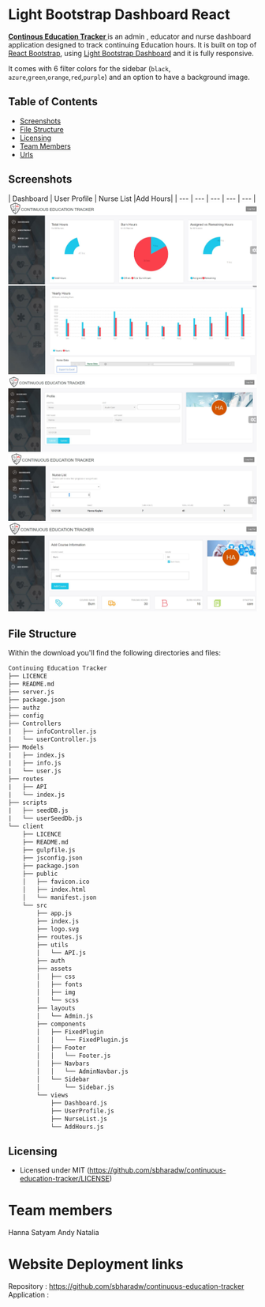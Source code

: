 # Light Bootstrap Dashboard React

**[Continous Education Tracker ](https://github.com/sbharadw/continuous-education-tracker)** is an admin , educator and nurse dashboard application designed to track continuing Education hours. It is built on top of [React Bootstrap](https://5c507d49471426000887a6a7--react-bootstrap.netlify.com/), using [Light Bootstrap Dashboard](https://www.creative-tim.com/product/light-bootstrap?ref=lbdr-readme) and it is fully responsive.

It comes with 6 filter colors for the sidebar (`black`, `azure`,`green`,`orange`,`red`,`purple`) and an option to have a background image.

## Table of Contents

* [Screenshots](#Screenshots)
* [File Structure](#file-structure)
* [Licensing](#licensing)
* [Team Members](#teammembers)
* [Urls](#urls)


## Screenshots

| Dashboard | User Profile | Nurse List |Add Hours|
| --- | --- | --- | --- | --- |
![Dashboard](./client/src/assets/img/screenshots/Dashboard.JPG)
![Dashboard Excel](./client/src/assets/img/screenshots/Dashboard2.JPG)
![User Profile](./client/src/assets/img/screenshots/UserProfile2.jpg)
![Nurse List](./client/src/assets/img/screenshots/NurseList.JPG)
![Add Hours](./client/src/assets/img/screenshots/AddHours.JPG)

## File Structure

Within the download you'll find the following directories and files:

```
Continuing Education Tracker
├── LICENCE
├── README.md
├── server.js
├── package.json
├── authz
├── config
├── Controllers
|   ├── infoController.js
|   └── userController.js
├── Models
|   ├── index.js
|   ├── info.js
|   └── user.js
├── routes
|   ├── API
|   └── index.js
├── scripts
|   ├── seedDB.js
|   └── userSeedDb.js
└── client 
    ├── LICENCE
    ├── README.md
    ├── gulpfile.js
    ├── jsconfig.json
    ├── package.json
    ├── public
    │   ├── favicon.ico
    │   ├── index.html
    │   └── manifest.json
    └── src
        ├── app.js
        ├── index.js
        ├── logo.svg
        ├── routes.js
        ├── utils
        │   └── API.js
        ├── auth
        ├── assets
        │   ├── css
        │   ├── fonts
        │   ├── img
        │   └── scss
        ├── layouts
        │   └── Admin.js
        ├── components
        │   ├── FixedPlugin
        │   │   └── FixedPlugin.js
        │   ├── Footer
        │   │   └── Footer.js
        │   ├── Navbars
        │   │   └── AdminNavbar.js
        │   └── Sidebar
        │       └── Sidebar.js
        └── views
            ├── Dashboard.js
            ├── UserProfile.js
            ├── NurseList.js
            └── AddHours.js
```

## Licensing

- Licensed under MIT (https://github.com/sbharadw/continuous-education-tracker/LICENSE)

# Team members
Hanna Satyam Andy Natalia


# Website Deployment links
Repository : https://github.com/sbharadw/continuous-education-tracker
Application : 
